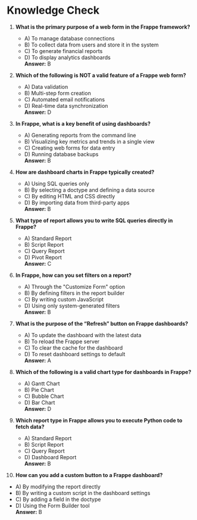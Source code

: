 # Knowledge Check

1.  **What is the primary purpose of a web form in the Frappe framework?**
    
    -   A) To manage database connections
    -   B) To collect data from users and store it in the system
    -   C) To generate financial reports
    -   D) To display analytics dashboards  
        **Answer:** B
2.  **Which of the following is NOT a valid feature of a Frappe web form?**
    
    -   A) Data validation
    -   B) Multi-step form creation
    -   C) Automated email notifications
    -   D) Real-time data synchronization  
        **Answer:** D
3.  **In Frappe, what is a key benefit of using dashboards?**
    
    -   A) Generating reports from the command line
    -   B) Visualizing key metrics and trends in a single view
    -   C) Creating web forms for data entry
    -   D) Running database backups  
        **Answer:** B
4.  **How are dashboard charts in Frappe typically created?**
    
    -   A) Using SQL queries only
    -   B) By selecting a doctype and defining a data source
    -   C) By editing HTML and CSS directly
    -   D) By importing data from third-party apps  
        **Answer:** B
5.  **What type of report allows you to write SQL queries directly in Frappe?**
    
    -   A) Standard Report
    -   B) Script Report
    -   C) Query Report
    -   D) Pivot Report  
        **Answer:** C
6.  **In Frappe, how can you set filters on a report?**
    
    -   A) Through the "Customize Form" option
    -   B) By defining filters in the report builder
    -   C) By writing custom JavaScript
    -   D) Using only system-generated filters  
        **Answer:** B
7.  **What is the purpose of the “Refresh” button on Frappe dashboards?**
    
    -   A) To update the dashboard with the latest data
    -   B) To reload the Frappe server
    -   C) To clear the cache for the dashboard
    -   D) To reset dashboard settings to default  
        **Answer:** A
8.  **Which of the following is a valid chart type for dashboards in Frappe?**
    
    -   A) Gantt Chart
    -   B) Pie Chart
    -   C) Bubble Chart
    -   D) Bar Chart  
        **Answer:** D
9.  **Which report type in Frappe allows you to execute Python code to fetch data?**
    
    -   A) Standard Report
    -   B) Script Report
    -   C) Query Report
    -   D) Dashboard Report  
        **Answer:** B
10.  **How can you add a custom button to a Frappe dashboard?**
    

-   A) By modifying the report directly
-   B) By writing a custom script in the dashboard settings
-   C) By adding a field in the doctype
-   D) Using the Form Builder tool  
    **Answer:** B


<!--stackedit_data:
eyJoaXN0b3J5IjpbLTE5NDg0OTkwMTcsNzMwOTk4MTE2XX0=
-->